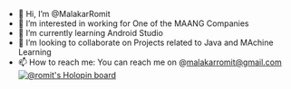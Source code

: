 - 👋 Hi, I’m @MalakarRomit
- 👀 I’m interested in working for One of the MAANG Companies
- 🌱 I’m currently learning Android Studio
- 💞️ I’m looking to collaborate on Projects related to Java and MAchine Learning
- 📫 How to reach me: You can reach me on @malakarromit@gmail.com
[![@romit's Holopin board](https://holopin.me/romit)](https://holopin.io/@romit)

<!---
MalakarRomit/MalakarRomit is a ✨ special ✨ repository because its `README.md` (this file) appears on your GitHub profile.
You can click the Preview link to take a look at your changes.
--->
